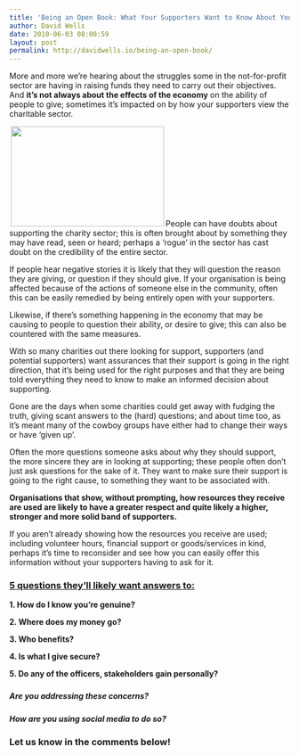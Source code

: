 ```yaml
---
title: 'Being an Open Book: What Your Supporters Want to Know About You'
author: David Wells
date: 2010-06-03 08:00:59
layout: post
permalink: http://davidwells.io/being-an-open-book/
---
```

More and more we’re hearing about the struggles some in the not-for-profit sector are having in raising funds they need to carry out their objectives. And <strong>it’s not always about the effects of the economy</strong> on the ability of people to give; sometimes it’s impacted on by how your supporters view the charitable sector.

<a href="https://s3-us-west-2.amazonaws.com/assets.davidwells.io/legacy/2010/06/open-book1.png"><img class="alignright size-full wp-image-2099" style="margin-left: 3px; margin-right: 3px;" title="open-book" src="https://s3-us-west-2.amazonaws.com/assets.davidwells.io/legacy/2010/06/open-book1.png" alt="" width="275" height="180" /></a>People can have doubts about supporting the charity sector; this is often brought about by something they may have read, seen or heard; perhaps a ‘rogue’ in the sector has cast doubt on the credibility of the entire sector.

If people hear negative stories it is likely that they will question the reason they are giving, or question if they should give. If your organisation is being affected because of the actions of someone else in the community, often this can be easily remedied by being entirely open with your supporters.

Likewise, if there’s something happening in the economy that may be causing to people to question their ability, or desire to give; this can also be countered with the same measures.

With so many charities out there looking for support, supporters (and potential supporters) want assurances that their support is going in the right direction, that it’s being used for the right purposes and that they are being told everything they need to know to make an informed decision about supporting.

Gone are the days when some charities could get away with fudging the truth, giving scant answers to the (hard) questions; and about time too, as it’s meant many of the cowboy groups have either had to change their ways or have ‘given up’.
<!--more-->
Often the more questions someone asks about why they should support, the more sincere they are in looking at supporting; these people often don’t just ask questions for the sake of it. They want to make sure their support is going to the right cause, to something they want to be associated with.

<strong>Organisations that show, without prompting, how resources they receive are used are likely to have a greater respect and quite likely a higher, stronger and more solid band of supporters.</strong>

If you aren’t already showing how the resources you receive are used; including volunteer hours, financial support or goods/services in kind, perhaps it’s time to reconsider and see how you can easily offer this information without your supporters having to ask for it.
<h3><span style="text-decoration: underline;">5 questions they’ll likely want answers to:</span></h3>
<strong>1. How do I know you’re genuine?</strong>

<strong>2. Where does my money go?</strong>

<strong>3. Who benefits?</strong>

<strong>4. Is what I give secure?</strong>

<strong>5. Do any of the officers, stakeholders gain personally?</strong>
<h3><strong> </strong></h3>
<h5>Are you addressing these concerns?</h5>
<h5>How are you using social media to do so?</h5>
<h3>Let us know in the comments below!</h3>
